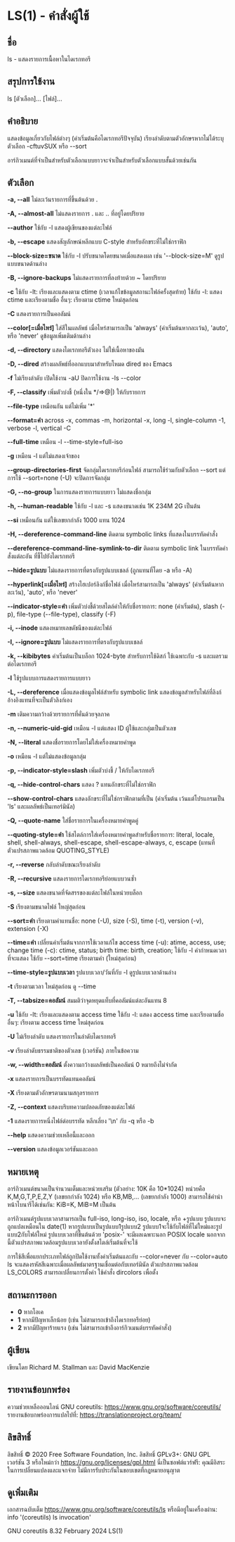 # LS(1) - คำสั่งผู้ใช้

## ชื่อ
ls - แสดงรายการเนื้อหาในไดเรกทอรี

## สรุปการใช้งาน
ls [ตัวเลือก]... [ไฟล์]...

## คำอธิบาย
แสดงข้อมูลเกี่ยวกับไฟล์ต่างๆ (ค่าเริ่มต้นคือไดเรกทอรีปัจจุบัน) เรียงลำดับตามตัวอักษรหากไม่ได้ระบุตัวเลือก -cftuvSUX หรือ --sort

อาร์กิวเมนต์ที่จำเป็นสำหรับตัวเลือกแบบยาวจะจำเป็นสำหรับตัวเลือกแบบสั้นด้วยเช่นกัน

## ตัวเลือก

**-a, --all**
ไม่ละเว้นรายการที่ขึ้นต้นด้วย .

**-A, --almost-all**
ไม่แสดงรายการ . และ .. ที่อยู่โดยปริยาย

**--author**
ใช้กับ -l แสดงผู้เขียนของแต่ละไฟล์

**-b, --escape**
แสดงสัญลักษณ์หลีกแบบ C-style สำหรับอักขระที่ไม่ใช่กราฟิก

**--block-size=ขนาด**
ใช้กับ -l ปรับขนาดโดยขนาดเมื่อแสดงผล เช่น '--block-size=M' ดูรูปแบบขนาดด้านล่าง

**-B, --ignore-backups**
ไม่แสดงรายการที่ลงท้ายด้วย ~ โดยปริยาย

**-c**
ใช้กับ -lt: เรียงและแสดงตาม ctime (เวลาแก้ไขข้อมูลสถานะไฟล์ครั้งสุดท้าย) ใช้กับ -l: แสดง ctime และเรียงตามชื่อ อื่นๆ: เรียงตาม ctime ใหม่สุดก่อน

**-C**
แสดงรายการเป็นคอลัมน์

**--color[=เมื่อไหร่]**
ใส่สีในผลลัพธ์ เมื่อไหร่สามารถเป็น 'always' (ค่าเริ่มต้นหากละเว้น), 'auto', หรือ 'never' ดูข้อมูลเพิ่มเติมด้านล่าง

**-d, --directory**
แสดงไดเรกทอรีตัวเอง ไม่ใช่เนื้อหาของมัน

**-D, --dired**
สร้างผลลัพธ์ที่ออกแบบมาสำหรับโหมด dired ของ Emacs

**-f**
ไม่เรียงลำดับ เปิดใช้งาน -aU ปิดการใช้งาน -ls --color

**-F, --classify**
เพิ่มตัวบ่งชี้ (หนึ่งใน */=>@|) ให้กับรายการ

**--file-type**
เหมือนกัน แต่ไม่เพิ่ม '*'

**--format=คำ**
across -x, commas -m, horizontal -x, long -l, single-column -1, verbose -l, vertical -C

**--full-time**
เหมือน -l --time-style=full-iso

**-g**
เหมือน -l แต่ไม่แสดงเจ้าของ

**--group-directories-first**
จัดกลุ่มไดเรกทอรีก่อนไฟล์
สามารถใช้ร่วมกับตัวเลือก --sort แต่การใช้ --sort=none (-U) จะปิดการจัดกลุ่ม

**-G, --no-group**
ในการแสดงรายการแบบยาว ไม่แสดงชื่อกลุ่ม

**-h, --human-readable**
ใช้กับ -l และ -s แสดงขนาดเช่น 1K 234M 2G เป็นต้น

**--si**
เหมือนกัน แต่ใช้เลขยกกำลัง 1000 แทน 1024

**-H, --dereference-command-line**
ติดตาม symbolic links ที่แสดงในบรรทัดคำสั่ง

**--dereference-command-line-symlink-to-dir**
ติดตาม symbolic link ในบรรทัดคำสั่งแต่ละอัน
ที่ชี้ไปยังไดเรกทอรี

**--hide=รูปแบบ**
ไม่แสดงรายการที่ตรงกับรูปแบบเชลล์ (ถูกแทนที่โดย -a หรือ -A)

**--hyperlink[=เมื่อไหร่]**
สร้างไฮเปอร์ลิงก์ชื่อไฟล์ เมื่อไหร่สามารถเป็น 'always' (ค่าเริ่มต้นหากละเว้น), 'auto', หรือ 'never'

**--indicator-style=คำ**
เพิ่มตัวบ่งชี้ด้วยสไตล์คำให้กับชื่อรายการ: none (ค่าเริ่มต้น), slash (-p), file-type (--file-type), classify (-F)

**-i, --inode**
แสดงหมายเลขดัชนีของแต่ละไฟล์

**-I, --ignore=รูปแบบ**
ไม่แสดงรายการที่ตรงกับรูปแบบเชลล์

**-k, --kibibytes**
ค่าเริ่มต้นเป็นบล็อก 1024-byte สำหรับการใช้ดิสก์ ใช้เฉพาะกับ -s และผลรวมต่อไดเรกทอรี

**-l**
ใช้รูปแบบการแสดงรายการแบบยาว

**-L, --dereference**
เมื่อแสดงข้อมูลไฟล์สำหรับ symbolic link แสดงข้อมูลสำหรับไฟล์ที่ลิงก์อ้างอิงแทนที่จะเป็นตัวลิงก์เอง

**-m**
เติมความกว้างด้วยรายการที่คั่นด้วยจุลภาค

**-n, --numeric-uid-gid**
เหมือน -l แต่แสดง ID ผู้ใช้และกลุ่มเป็นตัวเลข

**-N, --literal**
แสดงชื่อรายการโดยไม่ใส่เครื่องหมายคำพูด

**-o**
เหมือน -l แต่ไม่แสดงข้อมูลกลุ่ม

**-p, --indicator-style=slash**
เพิ่มตัวบ่งชี้ / ให้กับไดเรกทอรี

**-q, --hide-control-chars**
แสดง ? แทนอักขระที่ไม่ใช่กราฟิก

**--show-control-chars**
แสดงอักขระที่ไม่ใช่กราฟิกตามที่เป็น (ค่าเริ่มต้น เว้นแต่โปรแกรมเป็น 'ls' และผลลัพธ์เป็นเทอร์มินัล)

**-Q, --quote-name**
ใส่ชื่อรายการในเครื่องหมายคำพูดคู่

**--quoting-style=คำ**
ใช้สไตล์การใส่เครื่องหมายคำพูดสำหรับชื่อรายการ: literal, locale, shell, shell-always, shell-escape, shell-escape-always, c, escape (แทนที่ตัวแปรสภาพแวดล้อม QUOTING_STYLE)

**-r, --reverse**
กลับลำดับขณะเรียงลำดับ

**-R, --recursive**
แสดงรายการไดเรกทอรีย่อยแบบวนซ้ำ

**-s, --size**
แสดงขนาดที่จัดสรรของแต่ละไฟล์ในหน่วยบล็อก

**-S**
เรียงตามขนาดไฟล์ ใหญ่สุดก่อน

**--sort=คำ**
เรียงตามคำแทนชื่อ: none (-U), size (-S), time (-t), version (-v), extension (-X)

**--time=คำ**
เปลี่ยนค่าเริ่มต้นจากการใช้เวลาแก้ไข access time (-u): atime, access, use; change time (-c): ctime, status; birth time: birth, creation;
ใช้กับ -l คำกำหนดเวลาที่จะแสดง ใช้กับ --sort=time เรียงตามคำ (ใหม่สุดก่อน)

**--time-style=รูปแบบเวลา**
รูปแบบเวลา/วันที่กับ -l ดูรูปแบบเวลาด้านล่าง

**-t**
เรียงตามเวลา ใหม่สุดก่อน ดู --time

**-T, --tabsize=คอลัมน์**
สมมติว่าจุดหยุดแท็บที่คอลัมน์แต่ละอันแทน 8

**-u**
ใช้กับ -lt: เรียงและแสดงตาม access time ใช้กับ -l: แสดง access time และเรียงตามชื่อ อื่นๆ: เรียงตาม access time ใหม่สุดก่อน

**-U**
ไม่เรียงลำดับ แสดงรายการในลำดับไดเรกทอรี

**-v**
เรียงลำดับธรรมชาติของตัวเลข (เวอร์ชัน) ภายในข้อความ

**-w, --width=คอลัมน์**
ตั้งความกว้างผลลัพธ์เป็นคอลัมน์ 0 หมายถึงไม่จำกัด

**-x**
แสดงรายการเป็นบรรทัดแทนคอลัมน์

**-X**
เรียงตามตัวอักษรตามนามสกุลรายการ

**-Z, --context**
แสดงบริบทความปลอดภัยของแต่ละไฟล์

**-1**
แสดงรายการหนึ่งไฟล์ต่อบรรทัด หลีกเลี่ยง '\n' กับ -q หรือ -b

**--help**
แสดงความช่วยเหลือนี้และออก

**--version**
แสดงข้อมูลเวอร์ชันและออก

## หมายเหตุ

อาร์กิวเมนต์ขนาดเป็นจำนวนเต็มและหน่วยเสริม (ตัวอย่าง: 10K คือ 10*1024) หน่วยคือ K,M,G,T,P,E,Z,Y (เลขยกกำลัง 1024) หรือ KB,MB,... (เลขยกกำลัง 1000) สามารถใช้คำนำหน้าไบนารีได้เช่นกัน: KiB=K, MiB=M เป็นต้น

อาร์กิวเมนต์รูปแบบเวลาสามารถเป็น full-iso, long-iso, iso, locale, หรือ +รูปแบบ รูปแบบจะถูกแปลเหมือนใน date(1) หากรูปแบบเป็นรูปแบบ1<newline>รูปแบบ2 รูปแบบ1จะใช้กับไฟล์ที่ไม่ใหม่และรูปแบบ2กับไฟล์ใหม่ รูปแบบเวลาที่ขึ้นต้นด้วย 'posix-' จะมีผลเฉพาะนอก POSIX locale นอกจากนี้ตัวแปรสภาพแวดล้อมรูปแบบเวลายังตั้งสไตล์เริ่มต้นที่จะใช้

การใช้สีเพื่อแยกประเภทไฟล์ถูกปิดใช้งานทั้งค่าเริ่มต้นและกับ --color=never กับ --color=auto ls จะแสดงรหัสสีเฉพาะเมื่อผลลัพธ์มาตรฐานเชื่อมต่อกับเทอร์มินัล ตัวแปรสภาพแวดล้อม LS_COLORS สามารถเปลี่ยนการตั้งค่า ใช้คำสั่ง dircolors เพื่อตั้ง

## สถานะการออก
- **0** หากโอเค
- **1** หากมีปัญหาเล็กน้อย (เช่น ไม่สามารถเข้าถึงไดเรกทอรีย่อย)
- **2** หากมีปัญหาร้ายแรง (เช่น ไม่สามารถเข้าถึงอาร์กิวเมนต์บรรทัดคำสั่ง)

## ผู้เขียน
เขียนโดย Richard M. Stallman และ David MacKenzie

## รายงานข้อบกพร่อง
ความช่วยเหลือออนไลน์ GNU coreutils: <https://www.gnu.org/software/coreutils/>
รายงานข้อบกพร่องการแปลไปที่: <https://translationproject.org/team/>

## ลิขสิทธิ์
ลิขสิทธิ์ © 2020 Free Software Foundation, Inc. ลิขสิทธิ์ GPLv3+: GNU GPL เวอร์ชัน 3 หรือใหม่กว่า <https://gnu.org/licenses/gpl.html>
นี่เป็นซอฟต์แวร์ฟรี: คุณมีอิสระในการเปลี่ยนแปลงและแจกจ่าย ไม่มีการรับประกันในขอบเขตที่กฎหมายอนุญาต

## ดูเพิ่มเติม
เอกสารฉบับเต็ม <https://www.gnu.org/software/coreutils/ls>
หรือมีอยู่ในเครื่องผ่าน: info '(coreutils) ls invocation'

GNU coreutils 8.32                                February 2024                                LS(1)
